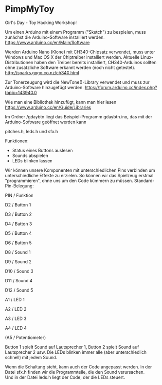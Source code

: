 # PimpMyToy
Girl's Day - Toy Hacking Workshop!

Um einen Arduino mit einem Programm ("Sketch") zu bespielen, muss zunächst die Arduino-Software installiert werden.
https://www.arduino.cc/en/Main/Software

Werden Arduino Nano (Klone) mit CH340-Chipsatz verwendet, muss unter Windows und Mac OS X der Chiptreiber installiert werden. Aktuelle Linux-Distributionen haben den Treiber bereits installiert, CH340-Arduinos sollten ohne zusätzliche Software erkannt werden (noch nicht getestet).
http://sparks.gogo.co.nz/ch340.html

Zur Tonerzeugung wird die NewTone()-Library verwendet und muss zur Arduino-Software hinzugefügt werden.
https://forum.arduino.cc/index.php?topic=143940.0

Wie man eine Bibliothek hinzufügt, kann man hier lesen
https://www.arduino.cc/en/Guide/Libraries

Im Ordner /gdaybtn liegt das Beispiel-Programm gdaybtn.ino, das mit der Arduino-Software geöffnet werden kann

pitches.h, leds.h und sfx.h

  Funktionen:
  - Status eines Buttons auslesen
  - Sounds abspielen
  - LEDs blinken lassen
  
  Wir können unsere Komponenten mit unterschiedlichen Pins verbinden um unterschiedliche Effekte zu erzielen.
  So können wir das Spielzeug erstmal "programmieren", ohne uns um den Code kümmern zu müssen.
  Standard-Pin-Belegung:
  
  PIN / Funktion
  
  D2 / Button 1
  
  D3 / Button 2
  
  D4 / Button 3
  
  D5 / Button 4
  
  D6 / Button 5
  
  D8 / Sound 1
  
  D9 / Sound 2
  
  D10 / Sound 3
  
  D11 / Sound 4
  
  D12 / Sound 5
  
  A1 / LED 1
  
  A2 / LED 2
  
  A3 / LED 3
  
  A4 / LED 4
  
  (A5 / Potentiometer)
  
  Button 1 spielt Sound auf Lautsprecher 1, Button 2 spielt Sound auf Lautsprecher 2 usw.
  Die LEDs blinken immer alle (aber unterschiedlich schnell) mit jedem Sound.
  
  Wenn die Schaltung steht, kann auch der Code angepasst werden.
  In der Datei sfx.h finden wir die Programmteile, die den Sound verursachen.<br>
  Und in der Datei leds.h liegt der Code, der die LEDs steuert.
  
